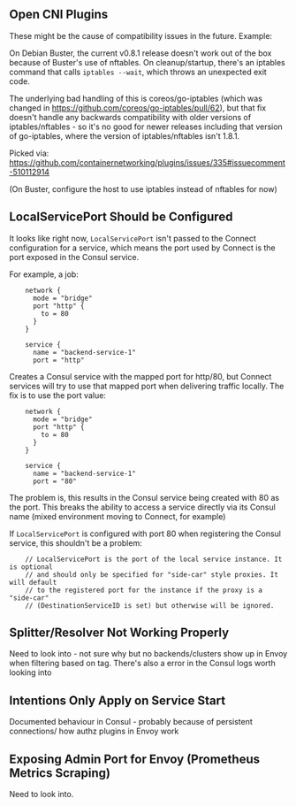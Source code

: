 ## Open CNI Plugins

These might be the cause of compatibility issues in the future. Example:

On Debian Buster, the current v0.8.1 release doesn't work out of the box
because of Buster's use of nftables. On cleanup/startup, there's an iptables
command that calls `iptables --wait`, which throws an unexpected exit code.

The underlying bad handling of this is coreos/go-iptables (which was changed
in https://github.com/coreos/go-iptables/pull/62), but that fix doesn't handle
any backwards compatibility with older versions of iptables/nftables - so it's
no good for newer releases including that version of go-iptables, where the
version of iptables/nftables isn't 1.8.1.

Picked via: https://github.com/containernetworking/plugins/issues/335#issuecomment-510112914

(On Buster, configure the host to use iptables instead of nftables for now)

## LocalServicePort Should be Configured

It looks like right now, `LocalServicePort` isn't passed to the Connect
configuration for a service, which means the port used by Connect is the port
exposed in the Consul service.

For example, a job:

```hcl
    network {
      mode = "bridge"
      port "http" {
        to = 80
      }
    }

    service {
      name = "backend-service-1"
      port = "http"
```

Creates a Consul service with the mapped port for http/80, but Connect services
will try to use that mapped port when delivering traffic locally. The fix is to
use the port value:

```
    network {
      mode = "bridge"
      port "http" {
        to = 80
      }
    }

    service {
      name = "backend-service-1"
      port = "80"
```

The problem is, this results in the Consul service being created with 80 as the
port. This breaks the ability to access a service directly via its Consul name
(mixed environment moving to Connect, for example)

If `LocalServicePort` is configured with port 80 when registering the Consul
service, this shouldn't be a problem:

```
	// LocalServicePort is the port of the local service instance. It is optional
	// and should only be specified for "side-car" style proxies. It will default
	// to the registered port for the instance if the proxy is a "side-car"
	// (DestinationServiceID is set) but otherwise will be ignored.
```

## Splitter/Resolver Not Working Properly

Need to look into - not sure why but no backends/clusters show up in Envoy
when filtering based on tag. There's also a <nil> error in the Consul logs
worth looking into

## Intentions Only Apply on Service Start

Documented behaviour in Consul - probably because of persistent connections/
how authz plugins in Envoy work

## Exposing Admin Port for Envoy (Prometheus Metrics Scraping)

Need to look into.

